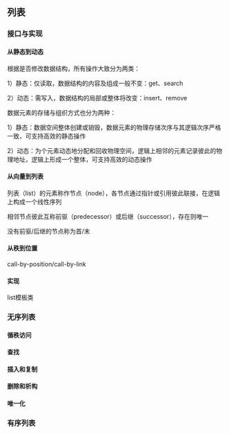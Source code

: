 ## 列表

### 接口与实现

#### 从静态到动态

根据是否修改数据结构，所有操作大致分为两类：

1）静态：仅读取，数据结构的内容及组成一般不变：get、search

2）动态：需写入，数据结构的局部或整体将改变：insert、remove

数据元素的存储与组织方式也分为两种：

1）静态：数据空间整体创建或销毁，数据元素的物理存储次序与其逻辑次序严格一致，可支持高效的静态操作

2）动态：为个元素动态地分配和回收物理空间，逻辑上相邻的元素记录彼此的物理地址，逻辑上形成一个整体，可支持高效的动态操作

#### 从向量到列表

列表（list）的元素称作节点（node），各节点通过指针或引用彼此联接，在逻辑上构成一个线性序列

相邻节点彼此互称前驱（predecessor）或后继（successor），存在则唯一

没有前驱/后继的节点称为首/末

 #### 从秩到位置

call-by-position/call-by-link

#### 实现

list模板类



### 无序列表

#### 循秩访问

#### 查找

#### 插入和复制

#### 删除和析构

#### 唯一化

### 有序列表





